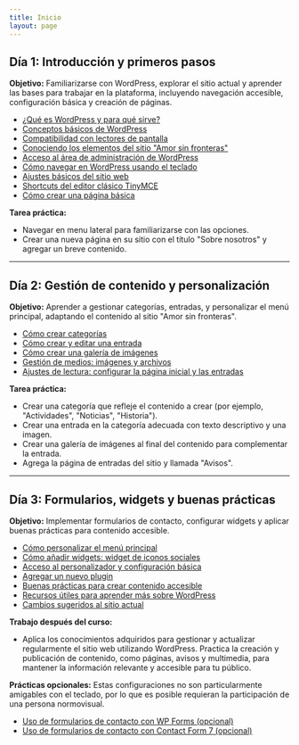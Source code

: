 ```yaml
---
title: Inicio
layout: page
---
```


## Día 1: Introducción y primeros pasos
**Objetivo:** Familiarizarse con WordPress, explorar el sitio actual y aprender las bases para trabajar en la plataforma, incluyendo navegación accesible, configuración básica y creación de páginas.

- [¿Qué es WordPress y para qué sirve?](./que-es-wordpress)
- [Conceptos básicos de WordPress](./conceptos-basicos-de-wordpress)
- [Compatibilidad con lectores de pantalla](./compatibilidad-lectores-pantalla)
- [Conociendo los elementos del sitio "Amor sin fronteras"](./conociendo-sitio)
- [Acceso al área de administración de WordPress](./acceso-administracion)
- [Cómo navegar en WordPress usando el teclado](./navegar-wordpress)
- [Ajustes básicos del sitio web](./ajustes-basicos)
- [Shortcuts del editor clásico TinyMCE](./shortcuts-tinymce)
- [Cómo crear una página básica](./crear-pagina-basica)

**Tarea práctica:**
- Navegar en menu lateral para familiarizarse con las opciones.
- Crear una nueva página en su sitio con el título "Sobre nosotros" y agregar un breve contenido.

---

## Día 2: Gestión de contenido y personalización
**Objetivo:** Aprender a gestionar categorías, entradas, y personalizar el menú principal, adaptando el contenido al sitio "Amor sin fronteras".

- [Cómo crear categorías](./crear-categorias)
- [Cómo crear y editar una entrada](./crear-editar-entrada)
- [Cómo crear una galería de imágenes](./crear-galeria)
- [Gestión de medios: imágenes y archivos](./gestion-medios)
- [Ajustes de lectura: configurar la página inicial y las entradas](./ajustes-lectura)

**Tarea práctica:**
- Crear una categoría que refleje el contenido a crear (por ejemplo, "Actividades", "Noticias", "Historia").
- Crear una entrada en la categoría adecuada con texto descriptivo y una imagen.
- Crear una galería de imágenes al final del contenido para complementar la entrada.
- Agrega la página de entradas del sitio y llamada "Avisos".

---

## Día 3: Formularios, widgets y buenas prácticas
**Objetivo:** Implementar formularios de contacto, configurar widgets y aplicar buenas prácticas para contenido accesible.

- [Cómo personalizar el menú principal](./personalizar-menu-principal)
- [Cómo añadir widgets: widget de iconos sociales](./widgets-iconos-sociales)
- [Acceso al personalizador y configuración básica](./acceso-personalizador)
- [Agregar un nuevo plugin](./agregar-plugin)
- [Buenas prácticas para crear contenido accesible](./buenas-practicas)
- [Recursos útiles para aprender más sobre WordPress](./recursos-utiles)
- [Cambios sugeridos al sitio actual](./cambios-sugeridos)

**Trabajo después del curso:**
- Aplica los conocimientos adquiridos para gestionar y actualizar regularmente el sitio web utilizando WordPress. Practica la creación y publicación de contenido, como páginas, avisos y multimedia, para mantener la información relevante y accesible para tu público.

**Prácticas opcionales:**
Estas configuraciones no son particularmente amigables con el teclado, por lo que es posible requieran la participación de una persona normovisual.

- [Uso de formularios de contacto con WP Forms (opcional)](./formularios-wpforms)
- [Uso de formularios de contacto con Contact Form 7 (opcional)](./formularios-contactform)
